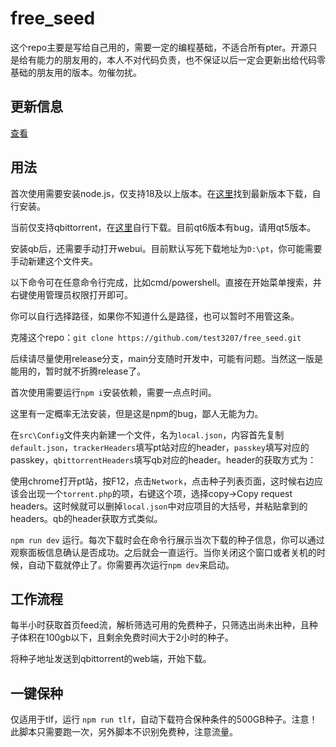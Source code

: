 # free_seed

这个repo主要是写给自己用的，需要一定的编程基础，不适合所有pter。开源只是给有能力的朋友用的，本人不对代码负责，也不保证以后一定会更新出给代码零基础的朋友用的版本。勿催勿扰。

## 更新信息

[查看](https://github.com/test3207/free_seed/blob/main/changelog.md)

## 用法

首次使用需要安装node.js，仅支持18及以上版本。在[这里](https://nodejs.org/en/)找到最新版本下载，自行安装。

当前仅支持qbittorrent，在[这里](https://www.qbittorrent.org/download.php)自行下载。目前qt6版本有bug，请用qt5版本。

安装qb后，还需要手动打开webui。目前默认写死下载地址为`D:\pt`，你可能需要手动新建这个文件夹。

以下命令可在任意命令行完成，比如cmd/powershell。直接在开始菜单搜索，并右键使用管理员权限打开即可。

你可以自行选择路径，如果你不知道什么是路径，也可以暂时不用管这条。

克隆这个repo：`git clone https://github.com/test3207/free_seed.git`

后续请尽量使用release分支，main分支随时开发中，可能有问题。当然这一版是能用的，暂时就不折腾release了。

首次使用需要运行`npm i`安装依赖，需要一点点时间。

这里有一定概率无法安装，但是这是npm的bug，鄙人无能为力。

在`src\Config`文件夹内新建一个文件，名为`local.json`，内容首先复制`default.json`，`trackerHeaders`填写pt站对应的header，`passkey`填写对应的passkey，`qbittorrentHeaders`填写qb对应的header。header的获取方式为：

使用chrome打开pt站，按F12，点击`Network`，点击种子列表页面，这时候右边应该会出现一个`torrent.php`的项，右键这个项，选择copy->Copy request headers。这时候就可以删掉`local.json`中对应项目的大括号，并粘贴拿到的headers。qb的header获取方式类似。

`npm run dev` 运行。每次下载时会在命令行展示当次下载的种子信息，你可以通过观察面板信息确认是否成功。之后就会一直运行。当你关闭这个窗口或者关机的时候，自动下载就停止了。你需要再次运行`npm dev`来启动。

## 工作流程

每半小时获取首页feed流，解析筛选可用的免费种子，只筛选出尚未出种，且种子体积在100gb以下，且剩余免费时间大于2小时的种子。

将种子地址发送到qbittorrent的web端，开始下载。

## 一键保种

仅适用于tlf，运行 `npm run tlf`，自动下载符合保种条件的500GB种子。注意！此脚本只需要跑一次，另外脚本不识别免费种，注意流量。
